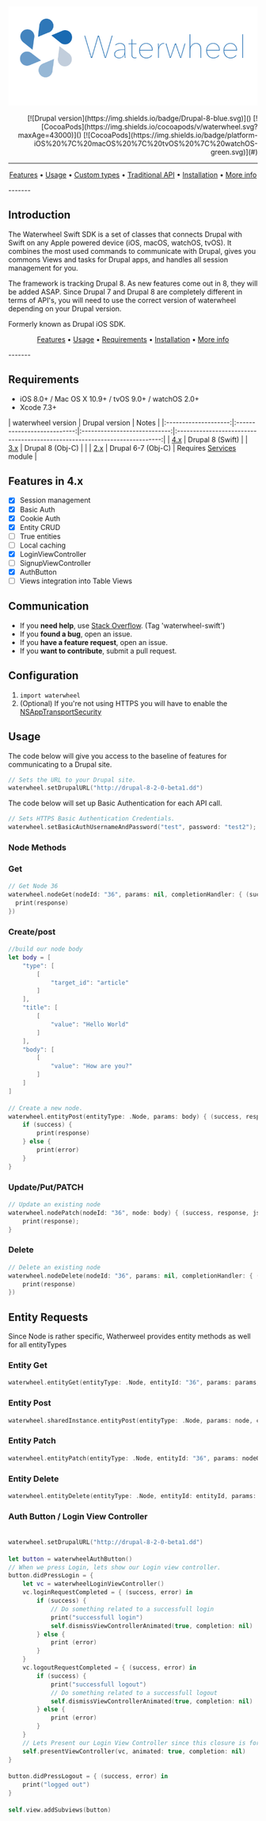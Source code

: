 
![Waterwheel - Drupal SDK](https://raw.githubusercontent.com/acquia/waterwheel-swift/assets/waterwheel.png)

<p align='right'>
[![Drupal version](https://img.shields.io/badge/Drupal-8-blue.svg)]()
[![CocoaPods](https://img.shields.io/cocoapods/v/waterwheel.svg?maxAge=43000)]()
[![CocoaPods](https://img.shields.io/badge/platform-iOS%20%7C%20macOS%20%7C%20tvOS%20%7C%20watchOS-green.svg)](#)
<br clear='all'/>

------
<p align="center">
    <a href="#features">Features</a> &bull;
    <a href="#usage">Usage</a> &bull;
    <a href="#custom-types">Custom types</a> &bull;
    <a href="#traditional-api">Traditional API</a> &bull; 
    <a href="#installation">Installation</a> &bull; 
    <a href="#more-like-this">More info</a>
</p>
-------

## Introduction

The Waterwheel Swift SDK is a set of classes that connects Drupal with Swift on any Apple powered device (iOS, macOS, watchOS, tvOS). It combines the most used commands to communicate with Drupal, gives you commons Views and tasks for Drupal apps, and handles all session management for you. 

The framework is tracking Drupal 8. As new features come out in 8, they will be added ASAP. Since Drupal 7 and Drupal 8 are completely different in terms of API's, you will need to use the correct version of waterwheel depending on your Drupal version.

Formerly known as Drupal iOS SDK.

<p align="center">
    <a href="#features-in-4x">Features</a> &bull;
    <a href="#usage">Usage</a> &bull;
    <a href="#Requirements">Requirements</a> &bull;
    <a href="#installation">Installation</a> &bull; 
    <a href="#more-like-this">More info</a>
</p>
-------

## Requirements
- iOS 8.0+ / Mac OS X 10.9+ / tvOS 9.0+ / watchOS 2.0+
- Xcode 7.3+

| waterwheel version | Drupal version   |                                   Notes                                   |
|:--------------------:|:---------------------------:|:----------------------------:|:-------------------------------------------------------------------------:|
|          [4.x](https://github.com/kylebrowning/waterwheel-swift/tree/4.x)         |            Drupal 8 (Swift)            | 
|          [3.x](https://github.com/kylebrowning/waterwheel-swift/tree/3.x)         |            Drupal 8 (Obj-C)                   |  |
|          [2.x](https://github.com/kylebrowning/waterwheel-swift/tree/2.x)         |            Drupal 6-7 (Obj-C)              |        Requires [Services](http://drupal.org/project/services) module                                                                    |
## Features in 4.x
- [x] Session management
- [x] Basic Auth
- [x] Cookie Auth
- [x] Entity CRUD
- [ ] True entities
- [ ] Local caching
- [x] LoginViewController
- [ ] SignupViewController
- [x] AuthButton
- [ ] Views integration into Table Views

## Communication

- If you **need help**, use [Stack Overflow](http://stackoverflow.com/questions/tagged/waterwheel-swift). (Tag 'waterwheel-swift')
- If you **found a bug**, open an issue.
- If you **have a feature request**, open an issue.
- If you **want to contribute**, submit a pull request.

## Configuration

1. `import waterwheel`
2. (Optional) If you're not using HTTPS you will have to enable the [NSAppTransportSecurity](http://stackoverflow.com/questions/31254725/transport-security-has-blocked-a-cleartext-http)


## Usage

The code below will give you access to the baseline of features for communicating to a Drupal site.
```swift
// Sets the URL to your Drupal site.
waterwheel.setDrupalURL("http://drupal-8-2-0-beta1.dd")
```

The code below will set up Basic Authentication for each API call.
```swift
// Sets HTTPS Basic Authentication Credentials.
waterwheel.setBasicAuthUsernameAndPassword("test", password: "test2");
```

### Node Methods


### Get

```swift
// Get Node 36
waterwheel.nodeGet(nodeId: "36", params: nil, completionHandler: { (success, response, json, error) in
  print(response)
})
```

### Create/post

```swift
//build our node body
let body = [
    "type": [
        [
            "target_id": "article"
        ]
    ],
    "title": [
        [
            "value": "Hello World"
        ]
    ],
    "body": [
        [
            "value": "How are you?"
        ]
    ]
]

// Create a new node.
waterwheel.entityPost(entityType: .Node, params: body) { (success, response, json, error) in
    if (success) {
        print(response)
    } else {
        print(error)
    }
}
 ```

### Update/Put/PATCH

```swift
// Update an existing node
waterwheel.nodePatch(nodeId: "36", node: body) { (success, response, json, error) in
    print(response);
}
```

### Delete
```swift
// Delete an existing node
waterwheel.nodeDelete(nodeId: "36", params: nil, completionHandler: { (success, response, json, error) in
    print(response)
})
```

## Entity Requests
Since Node is rather specific, Watherweel provides entity methods as well for all entityTypes

### Entity Get

```swift
waterwheel.entityGet(entityType: .Node, entityId: "36", params: params, completionHandler: completionHandler)
```

### Entity Post

```swift
waterwheel.sharedInstance.entityPost(entityType: .Node, params: node, completionHandler: completionHandler)
```

### Entity Patch

```swift
waterwheel.entityPatch(entityType: .Node, entityId: "36", params: nodeObject, completionHandler: completionHandler)
```

### Entity Delete

```swift
waterwheel.entityDelete(entityType: .Node, entityId: entityId, params: params, completionHandler: completionHandler)
```

### Auth Button / Login View Controller

```swift

waterwheel.setDrupalURL("http://drupal-8-2-0-beta1.dd")

let button = waterwheelAuthButton()
// When we press Login, lets show our Login view controller.
button.didPressLogin = {
    let vc = waterwheelLoginViewController()
    vc.loginRequestCompleted = { (success, error) in
        if (success) {
            // Do something related to a successfull login
            print("successfull login")
            self.dismissViewControllerAnimated(true, completion: nil)
        } else {
            print (error)
        }
    }
    vc.logoutRequestCompleted = { (success, error) in
        if (success) {
            print("successfull logout")
            // Do something related to a successfull logout
            self.dismissViewControllerAnimated(true, completion: nil)
        } else {
            print (error)
        }
    }
    // Lets Present our Login View Controller since this closure is for the button press
    self.presentViewController(vc, animated: true, completion: nil)
}

button.didPressLogout = { (success, error) in
    print("logged out")
}

self.view.addSubviews(button)
```
